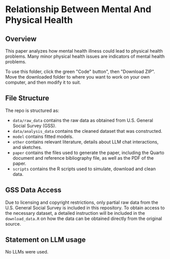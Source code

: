 # Relationship Between Mental And Physical Health

## Overview

This paper analyzes how mental health illness could lead to physical health problems. Many minor physical health issues are indicators of mental health problems.

To use this folder, click the green "Code" button", then "Download ZIP". Move the downloaded folder to where you want to work on your own computer, and then modify it to suit.


## File Structure

The repo is structured as:

-   `data/raw_data` contains the raw data as obtained from U.S. General Social Survey (GSS).
-   `data/analysis_data` contains the cleaned dataset that was constructed.
-   `model` contains fitted models. 
-   `other` contains relevant literature, details about LLM chat interactions, and sketches.
-   `paper` contains the files used to generate the paper, including the Quarto document and reference bibliography file, as well as the PDF of the paper. 
-   `scripts` contains the R scripts used to simulate, download and clean data.


## GSS Data Access
Due to licensing and copyright restrictions, only partial raw data from the U.S. General Social Survey is included in this repository. To obtain access to the necessary dataset, a detailed instruction will be included in the `download_data.R` on how the data can be obtained directly from the original source.

## Statement on LLM usage
No LLMs were used.
